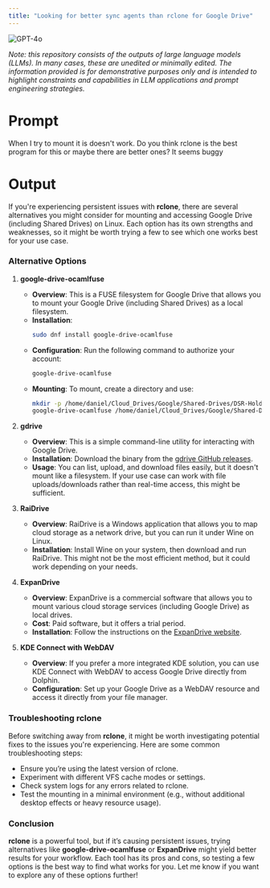 ```yaml
---
title: "Looking for better sync agents than rclone for Google Drive"
---
```

![GPT-4o](https://img.shields.io/badge/GPT--4o-3333FF?style=for-the-badge&logo=openai&logoColor=white)



*Note: this repository consists of the outputs of large language models (LLMs). In many cases, these are unedited or minimally edited. The information provided is for demonstrative purposes only and is intended to highlight constraints and capabilities in LLM applications and prompt engineering strategies.*


# Prompt

When I try to mount it is doesn't work. Do you think rclone is the best program for this or maybe there are better ones? It seems buggy

# Output

If you're experiencing persistent issues with **rclone**, there are several alternatives you might consider for mounting and accessing Google Drive (including Shared Drives) on Linux. Each option has its own strengths and weaknesses, so it might be worth trying a few to see which one works best for your use case.

### Alternative Options

1. **google-drive-ocamlfuse**
   - **Overview**: This is a FUSE filesystem for Google Drive that allows you to mount your Google Drive (including Shared Drives) as a local filesystem.
   - **Installation**:
     ```bash
     sudo dnf install google-drive-ocamlfuse
     ```
   - **Configuration**:
     Run the following command to authorize your account:
     ```bash
     google-drive-ocamlfuse
     ```
   - **Mounting**:
     To mount, create a directory and use:
     ```bash
     mkdir -p /home/daniel/Cloud_Drives/Google/Shared-Drives/DSR-Holdings-Accounts
     google-drive-ocamlfuse /home/daniel/Cloud_Drives/Google/Shared-Drives/DSR-Holdings-Accounts
     ```

2. **gdrive**
   - **Overview**: This is a simple command-line utility for interacting with Google Drive.
   - **Installation**: Download the binary from the [gdrive GitHub releases](https://github.com/prasmussen/gdrive/releases).
   - **Usage**: You can list, upload, and download files easily, but it doesn't mount like a filesystem. If your use case can work with file uploads/downloads rather than real-time access, this might be sufficient.

3. **RaiDrive**
   - **Overview**: RaiDrive is a Windows application that allows you to map cloud storage as a network drive, but you can run it under Wine on Linux.
   - **Installation**: Install Wine on your system, then download and run RaiDrive. This might not be the most efficient method, but it could work depending on your needs.

4. **ExpanDrive**
   - **Overview**: ExpanDrive is a commercial software that allows you to mount various cloud storage services (including Google Drive) as local drives.
   - **Cost**: Paid software, but it offers a trial period.
   - **Installation**: Follow the instructions on the [ExpanDrive website](https://www.expandrive.com/).

5. **KDE Connect with WebDAV**
   - **Overview**: If you prefer a more integrated KDE solution, you can use KDE Connect with WebDAV to access Google Drive directly from Dolphin.
   - **Configuration**: Set up your Google Drive as a WebDAV resource and access it directly from your file manager.

### Troubleshooting rclone
Before switching away from **rclone**, it might be worth investigating potential fixes to the issues you're experiencing. Here are some common troubleshooting steps:
- Ensure you’re using the latest version of rclone.
- Experiment with different VFS cache modes or settings.
- Check system logs for any errors related to rclone.
- Test the mounting in a minimal environment (e.g., without additional desktop effects or heavy resource usage).

### Conclusion
**rclone** is a powerful tool, but if it’s causing persistent issues, trying alternatives like **google-drive-ocamlfuse** or **ExpanDrive** might yield better results for your workflow. Each tool has its pros and cons, so testing a few options is the best way to find what works for you. Let me know if you want to explore any of these options further!